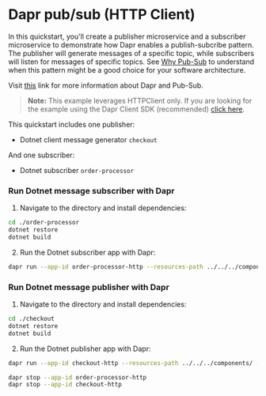 # Dapr pub/sub (HTTP Client)

In this quickstart, you'll create a publisher microservice and a subscriber microservice to demonstrate how Dapr enables a publish-subcribe pattern. The publisher will generate messages of a specific topic, while subscribers will listen for messages of specific topics. See [Why Pub-Sub](#why-pub-sub) to understand when this pattern might be a good choice for your software architecture.

Visit [this](https://docs.dapr.io/developing-applications/building-blocks/pubsub/) link for more information about Dapr and Pub-Sub.

> **Note:** This example leverages HTTPClient only.  If you are looking for the example using the Dapr Client SDK (recommended) [click here](../sdk).

This quickstart includes one publisher:

- Dotnet client message generator `checkout` 

And one subscriber: 
 
- Dotnet subscriber `order-processor`

### Run Dotnet message subscriber with Dapr

1. Navigate to the directory and install dependencies: 

<!-- STEP
name: Install Dotnet dependencies
-->

```bash
cd ./order-processor
dotnet restore
dotnet build
```
<!-- END_STEP -->
2. Run the Dotnet subscriber app with Dapr: 

<!-- STEP
name: Run Dotnet subscriber
expected_stdout_lines:
  - "You're up and running! Both Dapr and your app logs will appear here."
  - '== APP == Subscriber received : 2'
  - "Exited Dapr successfully"
  - "Exited App successfully"
expected_stderr_lines:
working_dir: ./order-processor
output_match_mode: substring
background: true
sleep: 10
-->


```bash
dapr run --app-id order-processor-http --resources-path ../../../components/ --app-port 7005 -- dotnet run --project .
```

<!-- END_STEP -->
### Run Dotnet message publisher with Dapr

1. Navigate to the directory and install dependencies: 

<!-- STEP
name: Install Dotnet dependencies
-->

```bash
cd ./checkout
dotnet restore
dotnet build
```
<!-- END_STEP -->
2. Run the Dotnet publisher app with Dapr: 

<!-- STEP
name: Run Dotnet publisher
expected_stdout_lines:
  - "You're up and running! Both Dapr and your app logs will appear here."
  - '== APP == Published data: Order { OrderId = 1 }'
  - '== APP == Published data: Order { OrderId = 2 }'
  - "Exited App successfully"
  - "Exited Dapr successfully"
expected_stderr_lines:
working_dir: ./checkout
output_match_mode: substring
background: true
sleep: 10
-->
    
```bash
dapr run --app-id checkout-http --resources-path ../../../components/ -- dotnet run --project .
```

<!-- END_STEP -->

```bash
dapr stop --app-id order-processor-http
dapr stop --app-id checkout-http
```
